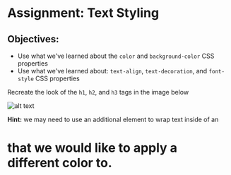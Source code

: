 <h1>Assignment: Text Styling</h1>

<h2>Objectives:</h2>
<ul>
  <li>Use what we've learned about the <code>color</code> and <code>background-color</code> CSS properties</li>
  <li>Use what we've learned about: <code>text-align</code>, <code>text-decoration</code>, and <code>font-style</code> CSS properties</li>
</ul>
<p>Recreate the look of the <code>h1</code>, <code>h2</code>, and <code>h3</code> tags in the image below</p>

![alt text](https://github.com/alirabah93/Coding-Dojo/blob/master/WEB-FUNDAMENTALS/Week1/Day1/Portfolio-Content/wireframe.jpg?raw=true)

<p><strong>Hint:</strong> we may need to use an additional <code><span></code> element to wrap text inside of an <code><h1></code> that we would like to apply a different color to.</p>
